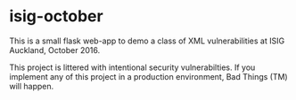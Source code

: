 # isig-october

This is a small flask web-app to demo a class of XML vulnerabilities at ISIG Auckland, October 2016.

This project is littered with intentional security vulnerabilties. If you implement any of this project in a production environment, Bad Things (TM) will happen.

